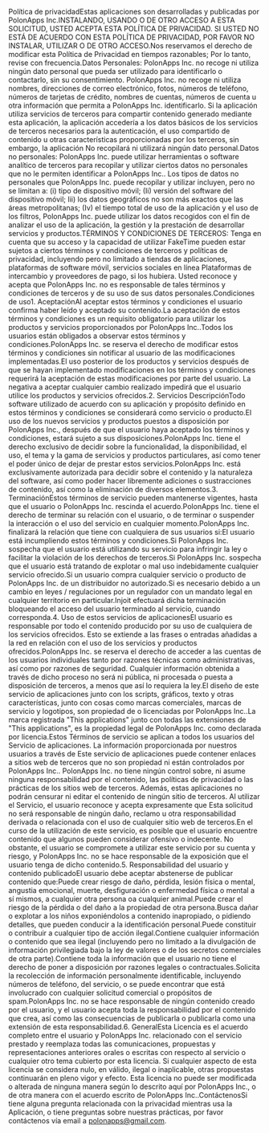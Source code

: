Política de privacidadEstas aplicaciones son desarrolladas y publicadas por PolonApps Inc.INSTALANDO, USANDO O DE OTRO ACCESO A ESTA SOLICITUD, USTED ACEPTA ESTA POLÍTICA DE PRIVACIDAD. SI USTED NO ESTÁ DE ACUERDO CON ESTA POLÍTICA DE PRIVACIDAD, POR FAVOR NO INSTALAR, UTILIZAR O DE OTRO ACCESO.Nos reservamos el derecho de modificar esta Política de Privacidad en tiempos razonables; Por lo tanto, revise con frecuencia.Datos Personales: PolonApps Inc. no recoge ni utiliza ningún dato personal que pueda ser utilizado para identificarlo o contactarlo, sin su consentimiento. PolonApps Inc. no recoge ni utiliza nombres, direcciones de correo electrónico, fotos, números de teléfono, números de tarjetas de crédito, nombres de cuentas, números de cuenta u otra información que permita a PolonApps Inc. identificarlo. Si la aplicación utiliza servicios de terceros para compartir contenido generado mediante esta aplicación, la aplicación accedería a los datos básicos de los servicios de terceros necesarios para la autenticación, el uso compartido de contenido u otras características proporcionadas por los terceros, sin embargo, la aplicación No recopilará ni utilizará ningún dato personal.Datos no personales: PolonApps Inc. puede utilizar herramientas o software analítico de terceros para recopilar y utilizar ciertos datos no personales que no le permiten identificar a PolonApps Inc.. Los tipos de datos no personales que PolonApps Inc. puede recopilar y utilizar incluyen, pero no se limitan a: (i) tipo de dispositivo móvil; (Ii) versión del software del dispositivo móvil; Iii) los datos geográficos no son más exactos que las áreas metropolitanas; (Iv) el tiempo total de uso de la aplicación y el uso de los filtros, PolonApps Inc. puede utilizar los datos recogidos con el fin de analizar el uso de la aplicación, la gestión y la prestación de desarrollar servicios y productos.TÉRMINOS Y CONDICIONES DE TERCEROS: Tenga en cuenta que su acceso y la capacidad de utilizar FakeTime pueden estar sujetos a ciertos términos y condiciones de terceros y políticas de privacidad, incluyendo pero no limitado a tiendas de aplicaciones, plataformas de software móvil, servicios sociales en línea Plataformas de intercambio y proveedores de pago, si los hubiera. Usted reconoce y acepta que PolonApps Inc. no es responsable de tales términos y condiciones de terceros y de su uso de sus datos personales.Condiciones de uso1. AceptaciónAl aceptar estos términos y condiciones el usuario confirma haber leído y aceptado su contenido.La aceptación de estos términos y condiciones es un requisito obligatorio para utilizar los productos y servicios proporcionados por PolonApps Inc..Todos los usuarios están obligados a observar estos términos y condiciones.PolonApps Inc. se reserva el derecho de modificar estos términos y condiciones sin notificar al usuario de las modificaciones implementadas.El uso posterior de los productos y servicios después de que se hayan implementado modificaciones en los términos y condiciones requerirá la aceptación de estas modificaciones por parte del usuario. La negativa a aceptar cualquier cambio realizado impedirá que el usuario utilice los productos y servicios ofrecidos.2. Servicios DescripciónTodo software utilizado de acuerdo con su aplicación y propósito definido en estos términos y condiciones se considerará como servicio o producto.El uso de los nuevos servicios y productos puestos a disposición por PolonApps Inc., después de que el usuario haya aceptado los términos y condiciones, estará sujeto a sus disposiciones.PolonApps Inc. tiene el derecho exclusivo de decidir sobre la funcionalidad, la disponibilidad, el uso, el tema y la gama de servicios y productos particulares, así como tener el poder único de dejar de prestar estos servicios.PolonApps Inc. está exclusivamente autorizada para decidir sobre el contenido y la naturaleza del software, así como poder hacer libremente adiciones o sustracciones de contenido, así como la eliminación de diversos elementos.3. TerminaciónEstos términos de servicio pueden mantenerse vigentes, hasta que el usuario o PolonApps Inc. rescinda el acuerdo.PolonApps Inc. tiene el derecho de terminar su relación con el usuario, o de terminar o suspender la interacción o el uso del servicio en cualquier momento.PolonApps Inc. finalizará la relación que tiene con cualquiera de sus usuarios si:El usuario está incumpliendo estos términos y condiciones.Si PolonApps Inc. sospecha que el usuario está utilizando su servicio para infringir la ley o facilitar la violación de los derechos de terceros.Si PolonApps Inc. sospecha que el usuario está tratando de explotar o mal uso indebidamente cualquier servicio ofrecido.Si un usuario compra cualquier servicio o producto de PolonApps Inc. de un distribuidor no autorizado.Si es necesario debido a un cambio en leyes / regulaciones por un regulador con un mandato legal en cualquier territorio en particular.Injoit efectuará dicha terminación bloqueando el acceso del usuario terminado al servicio, cuando corresponda.4. Uso de estos servicios de aplicacionesEl usuario es responsable por todo el contenido producido por su uso de cualquiera de los servicios ofrecidos. Esto se extiende a las frases o entradas añadidas a la red en relación con el uso de los servicios y productos ofrecidos.PolonApps Inc. se reserva el derecho de acceder a las cuentas de los usuarios individuales tanto por razones técnicas como administrativas, así como por razones de seguridad. Cualquier información obtenida a través de dicho proceso no será ni pública, ni procesada o puesta a disposición de terceros, a menos que así lo requiera la ley.El diseño de este servicio de aplicaciones junto con los scripts, gráficos, texto y otras características, junto con cosas como marcas comerciales, marcas de servicio y logotipos, son propiedad de o licenciadas por PolonApps Inc..La marca registrada "This applications" junto con todas las extensiones de "This applications", es la propiedad legal de PolonApps Inc. como declarada por licencia.Estos Términos de servicio se aplican a todos los usuarios del Servicio de aplicaciones. La información proporcionada por nuestros usuarios a través de Este servicio de aplicaciones puede contener enlaces a sitios web de terceros que no son propiedad ni están controlados por PolonApps Inc.. PolonApps Inc. no tiene ningún control sobre, ni asume ninguna responsabilidad por el contenido, las políticas de privacidad o las prácticas de los sitios web de terceros. Además, estas aplicaciones no podrán censurar ni editar el contenido de ningún sitio de terceros. Al utilizar el Servicio, el usuario reconoce y acepta expresamente que Esta solicitud no será responsable de ningún daño, reclamo u otra responsabilidad derivada o relacionada con el uso de cualquier sitio web de terceros.En el curso de la utilización de este servicio, es posible que el usuario encuentre contenido que algunos pueden considerar ofensivo o indecente. No obstante, el usuario se compromete a utilizar este servicio por su cuenta y riesgo, y PolonApps Inc. no se hace responsable de la exposición que el usuario tenga de dicho contenido.5. Responsabilidad del usuario y contenido publicadoEl usuario debe aceptar abstenerse de publicar contenido que:Puede crear riesgo de daño, pérdida, lesión física o mental, angustia emocional, muerte, desfiguración o enfermedad física o mental a sí mismos, a cualquier otra persona oa cualquier animal.Puede crear el riesgo de la pérdida o del daño a la propiedad de otra persona.Busca dañar o explotar a los niños exponiéndolos a contenido inapropiado, o pidiendo detalles, que pueden conducir a la identificación personal.Puede constituir o contribuir a cualquier tipo de acción ilegal.Contiene cualquier información o contenido que sea ilegal (incluyendo pero no limitado a la divulgación de información privilegiada bajo la ley de valores o de los secretos comerciales de otra parte).Contiene toda la información que el usuario no tiene el derecho de poner a disposición por razones legales o contractuales.Solicita la recolección de información personalmente identificable, incluyendo números de teléfono, del servicio, o se puede encontrar que está involucrado con cualquier solicitud comercial o propósitos de spam.PolonApps Inc. no se hace responsable de ningún contenido creado por el usuario, y el usuario acepta toda la responsabilidad por el contenido que crea, así como las consecuencias de publicarla o publicarla como una extensión de esta responsabilidad.6. GeneralEsta Licencia es el acuerdo completo entre el usuario y PolonApps Inc. relacionado con el servicio prestado y reemplaza todas las comunicaciones, propuestas y representaciones anteriores orales o escritas con respecto al servicio o cualquier otro tema cubierto por esta licencia. Si cualquier aspecto de esta licencia se considera nulo, en válido, ilegal o inaplicable, otras propuestas continuarán en pleno vigor y efecto. Esta licencia no puede ser modificada o alterada de ninguna manera según lo descrito aquí por PolonApps Inc., o de otra manera con el acuerdo escrito de PolonApps Inc..ContáctenosSi tiene alguna pregunta relacionada con la privacidad mientras usa la Aplicación, o tiene preguntas sobre nuestras prácticas, por favor contáctenos vía email a polonapps@gmail.com.

